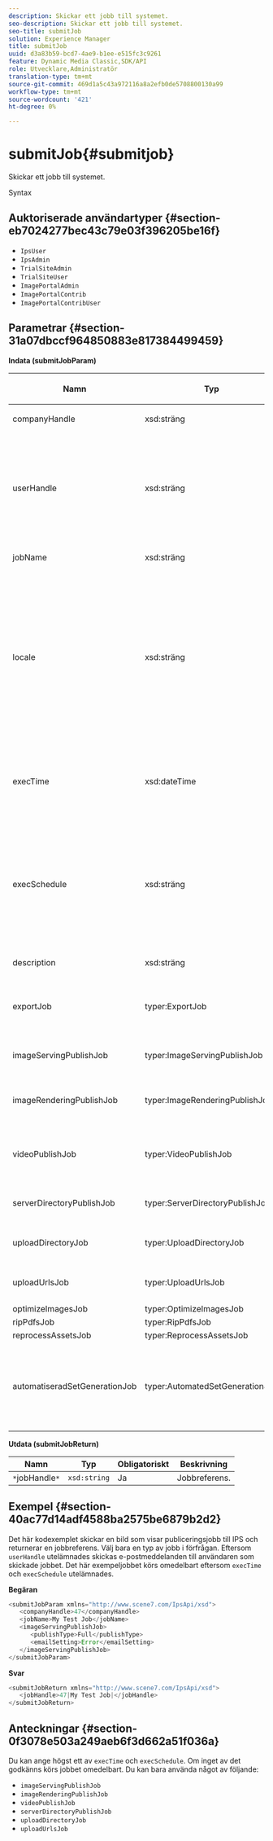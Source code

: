 ```yaml
---
description: Skickar ett jobb till systemet.
seo-description: Skickar ett jobb till systemet.
seo-title: submitJob
solution: Experience Manager
title: submitJob
uuid: d3a83b59-bcd7-4ae9-b1ee-e515fc3c9261
feature: Dynamic Media Classic,SDK/API
role: Utvecklare,Administratör
translation-type: tm+mt
source-git-commit: 469d1a5c43a972116a8a2efb0de5708800130a99
workflow-type: tm+mt
source-wordcount: '421'
ht-degree: 0%

---
```



# submitJob{#submitjob}

Skickar ett jobb till systemet.

Syntax

## Auktoriserade användartyper {#section-eb7024277bec43c79e03f396205be16f}

* `IpsUser`
* `IpsAdmin`
* `TrialSiteAdmin`
* `TrialSiteUser`
* `ImagePortalAdmin`
* `ImagePortalContrib`
* `ImagePortalContribUser`

## Parametrar {#section-31a07dbccf964850883e817384499459}

**Indata (submitJobParam)**

<table id="table_9CB1F668E036422E8CE4E0BBA42EC44C"> 
 <thead> 
  <tr> 
   <th colname="col1" class="entry"> <p>Namn </p> </th> 
   <th colname="col2" class="entry"> <p>Typ </p> </th> 
   <th colname="col3" class="entry"> <p>Obligatoriskt </p> </th> 
   <th colname="col4" class="entry"> <p>Beskrivning </p> </th> 
  </tr> 
 </thead>
 <tbody> 
  <tr> 
   <td colname="col1"> <span class="codeph"> <span class="varname"> companyHandle</span> </span> </td> 
   <td colname="col2"> <span class="codeph"> xsd:sträng</span> </td> 
   <td colname="col3"> Ja </td> 
   <td colname="col4"> <p>Företagshandtag. </p> </td> 
  </tr> 
  <tr> 
   <td colname="col1"> <span class="codeph"> <span class="varname"> userHandle</span> </span> </td> 
   <td colname="col2"> <span class="codeph"> xsd:sträng</span> </td> 
   <td colname="col3"> Nej </td> 
   <td colname="col4"> <p>Hantera till användaren som skickade jobbet. </p> <p> <p>Obs! Systemet skickar e-post till användaren som anges av <span class="codeph"> userHandle</span>. Om <span class="codeph"> userHandle</span> inte anges får personen som skickade jobbet e-postmeddelandena. </p> </p> </td> 
  </tr> 
  <tr> 
   <td colname="col1"> <span class="codeph"> <span class="varname"> jobName</span> </span> </td> 
   <td colname="col2"> <span class="codeph"> xsd:sträng</span> </td> 
   <td colname="col3"> Ja </td> 
   <td colname="col4"> <p>Jobbnamn. </p> </td> 
  </tr> 
  <tr> 
   <td colname="col1"> <span class="codeph"> <span class="varname"> locale</span> </span> </td> 
   <td colname="col2"> <span class="codeph"> xsd:sträng</span> </td> 
   <td colname="col3"> Nej </td> 
   <td colname="col4"> <p>Språkinställningen som används för jobbloggsinformation och e-postlokalisering. </p> <p>Språk anges som <span class="codeph"> &lt;språkkod&gt;</span> och <span class="codeph"> [&lt;landskod&gt;]</span>, där språkkoden är en gemen, tvåbokstavskod enligt ISO-639, och den valfria landskoden är en versal, tvåbokstavskod enligt ISO-3166. Den nationella strängen för engelska (USA) skulle till exempel vara: en-US. </p> </td> 
  </tr> 
  <tr> 
   <td colname="col1"> <span class="codeph"> <span class="varname"> execTime</span> </span> </td> 
   <td colname="col2"> <span class="codeph"> xsd:dateTime</span> </td> 
   <td colname="col3"> Nej </td> 
   <td colname="col4"> <p>Datum och tid då jobbet ska köras. </p> <p>Obs!  Ange tidszonen med begäran. Tidszoner justeras till tidzonen för mål-IPS-servern. </p> </td> 
  </tr> 
  <tr> 
   <td colname="col1"> <span class="codeph"> <span class="varname"> execSchedule</span> </span> </td> 
   <td colname="col2"> <span class="codeph"> xsd:sträng</span> </td> 
   <td colname="col3"> Nej </td> 
   <td colname="col4"> <p>Anger när jobbet ska köras. </p> <p> Kan vara en <span class="codeph"> cron</span>-sträng som kör jobbet med återkommande intervall. </p> <p>Schemat är alltid relativt serverns lokala tidszon. I IPS-dokumentationen finns information om det anpassade schemaformatet. </p> </td> 
  </tr> 
  <tr> 
   <td colname="col1"> <span class="codeph"> <span class="varname"> description</span> </span> </td> 
   <td colname="col2"> <span class="codeph"> xsd:sträng</span> </td> 
   <td colname="col3"> Nej </td> 
   <td colname="col4"> <p>Jobbbeskrivning. </p> </td> 
  </tr> 
  <tr> 
   <td colname="col1"> <span class="codeph"> <span class="varname"> exportJob</span> </span> </td> 
   <td colname="col2"> <span class="codeph"> typer:ExportJob</span> </td> 
   <td colname="col3"> Nej </td> 
   <td colname="col4"> <p>Exportera tidigare överförda filer. </p> <p>Se <a href="../../../types/c-data-types/r-exportjob.md#reference-1ce423f7b2d54507b90b67233c588665" format="dita" scope="local"> ExportJob</a>. </p> </td> 
  </tr> 
  <tr> 
   <td colname="col1"> <span class="codeph"> <span class="varname"> imageServingPublishJob</span> </span> </td> 
   <td colname="col2"> <span class="codeph"> typer:ImageServingPublishJob</span> </td> 
   <td colname="col3"> Nej </td> 
   <td colname="col4"> <p>Information om en bild som visar publiceringsjobb. </p> </td> 
  </tr> 
  <tr> 
   <td colname="col1"> <span class="codeph"> <span class="varname"> imageRenderingPublishJob</span> </span> </td> 
   <td colname="col2"> <span class="codeph"> typer:ImageRenderingPublishJob</span> </td> 
   <td colname="col3"> Nej </td> 
   <td colname="col4"> <p>Information om ett publiceringsjobb för bildåtergivning. </p> </td> 
  </tr> 
  <tr> 
   <td colname="col1"> <span class="codeph"> <span class="varname"> videoPublishJob</span> </span> </td> 
   <td colname="col2"> <span class="codeph"> typer:VideoPublishJob</span> </td> 
   <td colname="col3"> Nej </td> 
   <td colname="col4"> <p>Information om ett videopubliceringsjobb. </p> <p>Se <a href="../../../types/c-data-types/r-video-publish-job.md#reference-e99e60d38fe94a07914eefcd7beef2e0" format="dita" scope="local"> VideoPublishJob</a>. </p> </td> 
  </tr> 
  <tr> 
   <td colname="col1"> <span class="codeph"> <span class="varname"> serverDirectoryPublishJob</span> </span> </td> 
   <td colname="col2"> <span class="codeph"> typer:ServerDirectoryPublishJob</span> </td> 
   <td colname="col3"> Nej </td> 
   <td colname="col4"> <p>Information om ett serverkatalogpubliceringsjobb. </p> </td> 
  </tr> 
  <tr> 
   <td colname="col1"> <span class="codeph"> <span class="varname"> uploadDirectoryJob</span> </span> </td> 
   <td colname="col2"> <span class="codeph"> typer:UploadDirectoryJob</span> </td> 
   <td colname="col3"> Nej </td> 
   <td colname="col4"> <p>Information om ett uppladdningskatalogjobb. </p> </td> 
  </tr> 
  <tr> 
   <td colname="col1"> <span class="codeph"> <span class="varname"> uploadUrlsJob</span> </span> </td> 
   <td colname="col2"> <span class="codeph"> typer:UploadUrlsJob</span> </td> 
   <td colname="col3"> Nej </td> 
   <td colname="col4"> <p>Information om ett överförings-URL-jobb. </p> </td> 
  </tr> 
  <tr> 
   <td colname="col1"> <span class="codeph"> <span class="varname"> optimizeImagesJob</span> </span> </td> 
   <td colname="col2"> <span class="codeph"> typer:OptimizeImagesJob</span> </td> 
   <td colname="col3"> Nej </td> 
   <td colname="col4"> <p> </p> </td> 
  </tr> 
  <tr> 
   <td colname="col1"> <span class="codeph"> <span class="varname"> ripPdfsJob</span> </span> </td> 
   <td colname="col2"> <span class="codeph"> typer:RipPdfsJob</span> </td> 
   <td colname="col3"> Nej </td> 
   <td colname="col4"> <p> </p> </td> 
  </tr> 
  <tr> 
   <td colname="col1"> <span class="codeph"> <span class="varname"> reprocessAssetsJob</span> </span> </td> 
   <td colname="col2"> <span class="codeph"> typer:ReprocessAssetsJob</span> </td> 
   <td colname="col3"> Nej </td> 
   <td colname="col4"> <p> </p> </td> 
  </tr> 
  <tr> 
   <td colname="col1"> <span class="codeph"> <span class="varname"> automatiseradSetGenerationJob</span> </span> </td> 
   <td colname="col2"> <span class="codeph"> typer:AutomatedSetGenerationJob</span> </td> 
   <td colname="col3"> Nej </td> 
   <td colname="col4"> <p>Bearbeta en resurslista i uppsättningar med hjälp av automatiska uppsättningsskript. </p> <p>Se <a href="../../../types/c-data-types/r-automated-set-generation-job.md#reference-ab0b3c5408eb41b98c49898b2197cf5a" format="dita" scope="local"> AutomatedSetGenerationJob</a>. </p> </td> 
  </tr> 
 </tbody> 
</table>

**Utdata (submitJobReturn)**

| Namn | Typ | Obligatoriskt | Beskrivning |
|---|---|---|---|
| `*`jobHandle`*` | `xsd:string` | Ja | Jobbreferens. |

## Exempel {#section-40ac77d14adf4588ba2575be6879b2d2}

Det här kodexemplet skickar en bild som visar publiceringsjobb till IPS och returnerar en jobbreferens. Välj bara en typ av jobb i förfrågan. Eftersom `userHandle` utelämnades skickas e-postmeddelanden till användaren som skickade jobbet. Det här exempeljobbet körs omedelbart eftersom `execTime` och `execSchedule` utelämnades.

**Begäran**

```java
<submitJobParam xmlns="http://www.scene7.com/IpsApi/xsd">
   <companyHandle>47</companyHandle>
   <jobName>My Test Job</jobName>
   <imageServingPublishJob>
      <publishType>Full</publishType>
      <emailSetting>Error</emailSetting>
   </imageServingPublishJob>
</submitJobParam>
```

**Svar**

```java
<submitJobReturn xmlns="http://www.scene7.com/IpsApi/xsd">
   <jobHandle>47|My Test Job|</jobHandle>
</submitJobReturn>
```

## Anteckningar {#section-0f3078e503a249aeb6f3d662a51f036a}

Du kan ange högst ett av `execTime` och `execSchedule`. Om inget av det godkänns körs jobbet omedelbart. Du kan bara använda något av följande:

* `imageServingPublishJob`
* `imageRenderingPublishJob`
* `videoPublishJob`
* `serverDirectoryPublishJob`
* `uploadDirectoryJob`
* `uploadUrlsJob`


